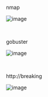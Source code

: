 

nmap<br>

![image](https://github.com/user-attachments/assets/5cd475ae-11f8-419b-b46c-04722928757f)

<br>

gobuster<br>

![image](https://github.com/user-attachments/assets/fec7eb17-88bd-4157-908d-4e5e0c8c246d)

<br>

http://breaking<br>

![image](https://github.com/user-attachments/assets/6185f1bf-7dab-4c1c-8591-f75c3cd46461)






